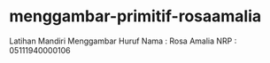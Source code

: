 # menggambar-primitif-rosaamalia
Latihan Mandiri Menggambar Huruf
Nama : Rosa Amalia
NRP : 05111940000106
